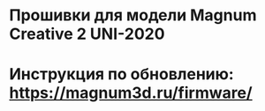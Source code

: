 # Прошивки для модели Magnum Creative 2 UNI-2020
# Инструкция по обновлению: https://magnum3d.ru/firmware/
